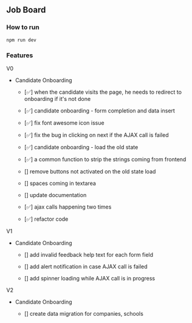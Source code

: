 ## Job Board
### How to run
`npm run dev`

### 

### Features

V0

- Candidate Onboarding

    - [✅] when the candidate visits the page, he needs to redirect to onboarding if it's not done

	- [✅] candidate onboarding - form completion and data insert

	- [✅] fix font awesome icon issue

	- [✅] fix the bug in clicking on next if the AJAX call is failed

	- [✅] candidate onboarding - load the old state

	- [✅] a common function to strip the strings coming from frontend

	- [] remove buttons not activated on the old state load

	- [] spaces coming in textarea

	- [] update documentation

	- [✅] ajax calls happening two times

	- [✅] refactor code


V1

- Candidate Onboarding

    - [] add invalid feedback help text for each form field

    - [] add alert notification in case AJAX call is failed

    - [] add spinner loading while AJAX call is in progress


V2

- Candidate Onboarding

	- [] create data migration for companies, schools

